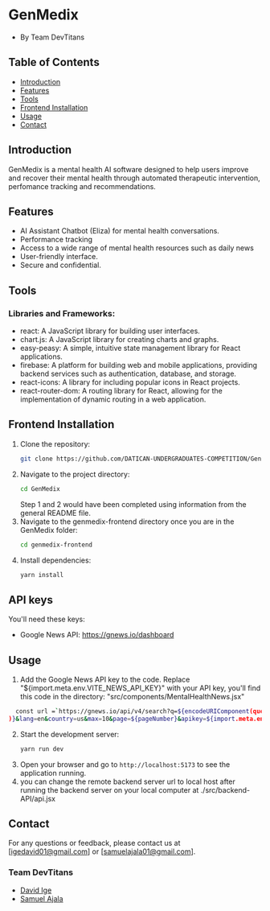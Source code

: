 # GenMedix
- By Team DevTitans

## Table of Contents
- [Introduction](#introduction)
- [Features](#features)
- [Tools](#tools)
- [Frontend Installation](#frontend-installation)
- [Usage](#usage)
- [Contact](#contact)

## Introduction
GenMedix is a mental health AI software designed to help users improve and recover their mental health through automated therapeutic intervention, perfomance tracking and recommendations.

## Features
- AI Assistant Chatbot (Eliza) for mental health conversations.
- Performance tracking
- Access to a wide range of mental health resources such as daily news
- User-friendly interface.
- Secure and confidential.

## Tools
### Libraries and Frameworks:
- react: A JavaScript library for building user interfaces.
- chart.js: A JavaScript library for creating charts and graphs.
- easy-peasy: A simple, intuitive state management library for React applications.
- firebase: A platform for building web and mobile applications, providing backend services such as authentication, database, and storage.
- react-icons: A library for including popular icons in React projects.
- react-router-dom: A routing library for React, allowing for the implementation of dynamic routing in a web application.


## Frontend Installation
1. Clone the repository:
    ```bash
    git clone https://github.com/DATICAN-UNDERGRADUATES-COMPETITION/GenMedix.git
    ```
2. Navigate to the project directory:
    ```bash
    cd GenMedix
    ```
    Step 1 and 2 would have been completed using information from the general README file.
3. Navigate to the genmedix-frontend directory once you are in the GenMedix folder:
    ```bash
    cd genmedix-frontend
    ```
4. Install dependencies:
    ```bash
    yarn install
    ```

## API keys
You'll need these keys:
- Google News API: https://gnews.io/dashboard

## Usage
1. Add the Google News API key to the code.
Replace "${import.meta.env.VITE_NEWS_API_KEY}" with your API key, you'll find this code in the directory: "src/components/MentalHealthNews.jsx"
```bash
  const url =`https://gnews.io/api/v4/search?q=${encodeURIComponent(query
)}&lang=en&country=us&max=10&page=${pageNumber}&apikey=${import.meta.env.VITE_NEWS_API_KEY}`
```
2. Start the development server:
    ```bash
    yarn run dev
    ```
3. Open your browser and go to `http://localhost:5173` to see the application running.
4. you can change the remote backend server url to local host after running the backend server on your local computer at ./src/backend-API/api.jsx



## Contact
For any questions or feedback, please contact us at [igedavid01@gmail.com] or [samuelajala01@gmail.com].

### Team DevTitans
- [David Ige](https://github.com/defdave)
- [Samuel Ajala](https://github.com/samuelajala01)